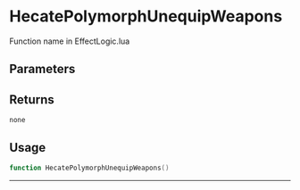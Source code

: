 # HecatePolymorphUnequipWeapons
Function name in EffectLogic.lua
## Parameters

## Returns
`none`
## Usage
```lua
function HecatePolymorphUnequipWeapons()
```
---
